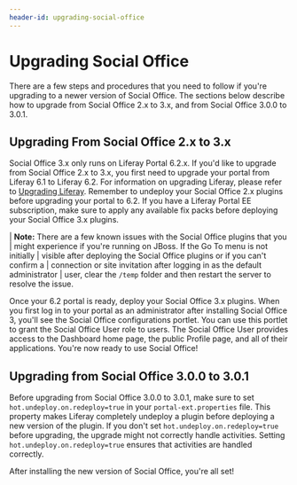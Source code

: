 ```yaml
---
header-id: upgrading-social-office
---
```


# Upgrading Social Office

There are a few steps and procedures that you need to follow if you're upgrading 
to a newer version of Social Office. The sections below describe how to upgrade 
from Social Office 2.x to 3.x, and from Social Office 3.0.0 to 3.0.1.

## Upgrading From Social Office 2.x to 3.x

Social Office 3.x only runs on Liferay Portal 6.2.x. If you'd like to upgrade
from Social Office 2.x to 3.x, you first need to upgrade your portal from
Liferay 6.1 to Liferay 6.2. For information on upgrading Liferay, please refer
to [Upgrading Liferay](/docs/6-2/deploy/-/knowledge_base/d/upgrading-liferay).
Remember to undeploy your Social Office 2.x plugins before upgrading your portal
to 6.2. If you have a Liferay Portal EE subscription, make sure to apply any
available fix packs before deploying your Social Office 3.x plugins.

| **Note:** There are a few known issues with the Social Office plugins that you
| might experience if you're running on JBoss. If the Go To menu is not initially
| visible after deploying the Social Office plugins or if you can't confirm a
| connection or site invitation after logging in as the default administrator
| user, clear the `/temp` folder and then restart the server to resolve the issue.

Once your 6.2 portal is ready, deploy your Social Office 3.x plugins. When you
first log in to your portal as an administrator after installing Social Office
3, you'll see the Social Office configurations portlet. You can use this portlet
to grant the Social Office User role to users. The Social Office User provides
access to the Dashboard home page, the public Profile page, and all of their
applications. You're now ready to use Social Office!

## Upgrading from Social Office 3.0.0 to 3.0.1

Before upgrading from Social Office 3.0.0 to 3.0.1, make sure to set
`hot.undeploy.on.redeploy=true` in your `portal-ext.properties` file. This
property makes Liferay completely undeploy a plugin before deploying a new
version of the plugin. If you don't set `hot.undeploy.on.redeploy=true` before
upgrading, the upgrade might not correctly handle activities. Setting
`hot.undeploy.on.redeploy=true` ensures that activities are handled correctly.

After installing the new version of Social Office, you're all set!

